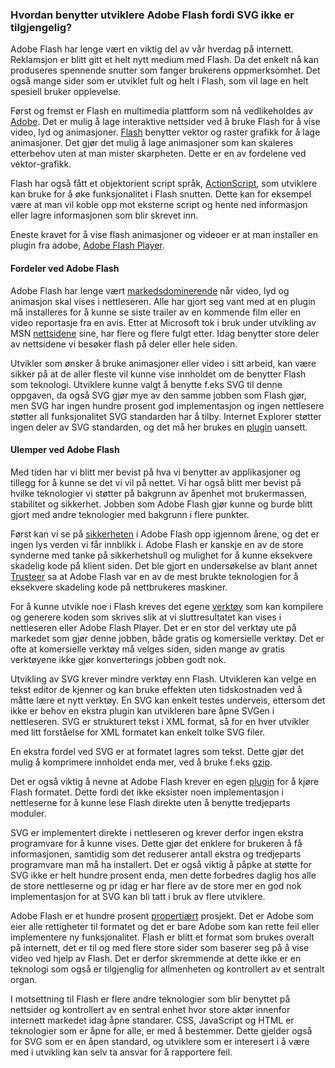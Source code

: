 ### Hvordan benytter utviklere Adobe Flash fordi SVG ikke er tilgjengelig? ###

Adobe Flash har lenge vært en viktig del av vår hverdag på internett. Reklamsjon er
blitt gitt et helt nytt medium med Flash. Da det enkelt nå kan produseres spennende
snutter som fanger brukerens oppmerksomhet. Det også mange sider som er utviklet
fult og helt i Flash, som vil lage en helt spesiell bruker opplevelse. 

Først og fremst er Flash en multimedia plattform som nå vedlikeholdes av [Adobe][1]. Det
er mulig å lage interaktive nettsider ved å bruke Flash for å vise video, lyd og
animasjoner. [Flash][1] benytter vektor og raster grafikk for å lage animasjoner. 
Det gjør det mulig å lage animasjoner som kan skaleres etterbehov uten at man mister 
skarpheten. Dette er en av fordelene ved vektor-grafikk.

Flash har også fått et objektorient script språk, [ActionScript][1], som utviklere kan
bruke for å øke funksjonalitet i Flash snutten. Dette kan for eksempel være at
man vil koble opp mot eksterne script og hente ned informasjon eller lagre
informasjonen som blir skrevet inn.

Eneste kravet for å vise flash animasjoner og videoer er at man installer en plugin
fra adobe, [Adobe Flash Player][1].

#### Fordeler ved Adobe Flash ####

Adobe Flash har lenge vært [markedsdominerende][2] når video, lyd og animasjon skal vises
i nettleseren. Alle har gjort seg vant med at en plugin må installeres for å kunne se
siste trailer av en kommende film eller en video reportasje fra en avis. Etter at
Microsoft tok i bruk under utvikling av MSN [nettsidene][1] sine, har flere og flere fulgt etter.
Idag benytter store deler av nettsidene vi besøker flash på deler eller hele siden.

Utvikler som ønsker å bruke animasjoner eller video i sitt arbeid, kan være sikker
på at de aller fleste vil kunne vise innholdet om de benytter Flash som teknologi.
Utviklere kunne valgt å benytte f.eks SVG til denne oppgaven, da også SVG gjør mye
av den samme jobben som Flash gjør, men SVG har ingen hundre prosent god
implementasjon og ingen nettlesere støtter all funksjonalitet SVG standarden har å
tilby. Internet Explorer støtter ingen deler av SVG standarden, og det må her
brukes en [plugin][3] uansett.


#### Ulemper ved Adobe Flash ####

Med tiden har vi blitt mer bevist på hva vi benytter av applikasjoner og tillegg
for å kunne se det vi vil på nettet. Vi har også blitt mer bevist på hvilke teknologier
vi støtter på bakgrunn av åpenhet mot brukermassen, stabilitet og sikkerhet. Jobben
som Adobe Flash gjør kunne og burde blitt gjort med andre teknologier med bakgrunn
i flere punkter.

Først kan vi se på [sikkerheten][4] i Adobe Flash opp igjennom årene, og det er ingen lys
verden vi får innblikk i. Adobe Flash er kanskje en av de store synderne med tanke
på sikkerhetshull og mulighet for å kunne eksekvere skadelig kode på klient siden. Det
ble gjort en undersøkelse av blant annet [Trusteer][5] sa at Adobe Flash var en
av de mest brukte teknologien for å eksekvere skadeling kode på nettbrukeres maskiner.

For å kunne utvikle noe i Flash kreves det egene [verktøy][6] som kan kompilere og generere
koden som skrives slik at vi sluttresultatet kan vises i nettleseren eller Adobe Flash
Player. Det er en stor del verktøy ute på markedet som gjør denne jobben, både gratis
og komersielle verktøy. Det er ofte at komersielle verktøy må velges siden, siden
mange av gratis verktøyene ikke gjør konverterings jobben godt nok.

Utvikling av SVG krever mindre verktøy enn Flash. Utvikleren kan velge en tekst editor
de kjenner og kan bruke effekten uten tidskostnaden ved å måtte lære et nytt verktøy.
En SVG kan enkelt testes underveis, ettersom det ikke er behov en ekstra plugin kan
utvikleren bare åpne SVGen i nettleseren. SVG er strukturert tekst i XML format, så
for en hver utvikler med litt forståelse for XML formatet kan enkelt tolke SVG filer.

En ekstra fordel ved SVG er at formatet lagres som tekst. Dette gjør det mulig å
komprimere innholdet enda mer, ved å bruke f.eks [gzip][7]. 

Det er også viktig å nevne at Adobe Flash krever en egen [plugin][8] for å kjøre Flash
formatet. Dette fordi det ikke eksister noen implementasjon i nettleserne for å
kunne lese Flash direkte uten å benytte tredjeparts moduler.

SVG er implementert direkte i nettleseren og krever derfor ingen ekstra programvare
for å kunne vises. Dette gjør det enklere for brukeren å få informasjonen, samtidig
som det reduserer antall ekstra og tredjeparts programvare man må ha installert. Det
er også viktig å påpke at støtte for SVG ikke er helt hundre prosent enda, men
dette forbedres daglig hos alle de store nettleserne og pr idag er har flere av
de store mer en god nok implementasjon for at SVG kan bli tatt i bruk av flere
utviklere.

Adobe Flash er et hundre prosent [propertiært][9] prosjekt. Det er Adobe som eier alle
rettigheter til formatet og det er bare Adobe som kan rette feil eller implementere
ny funksjonalitet. Flash er blitt et format som brukes overalt på internett, det
er til og med flere store sider som baserer seg på å vise video ved hjelp av Flash.
Det er derfor skremmende at dette ikke er en teknologi som også er tilgjenglig
for allmenheten og kontrollert av et sentralt organ.

I motsettning til Flash er flere andre teknologier som blir benyttet på nettsider
og kontrollert av en sentral enhet hvor store aktør innenfor internett markedet
idag åpne standarer. CSS, JavaScript og HTML er teknologier som er åpne for alle,
er med å bestemmer. Dette gjelder også for SVG som er en åpen standard, og utviklere
som er interesert i å være med i utvikling kan selv ta ansvar for å rapportere feil.

[1]: http://en.wikipedia.org/wiki/Adobe_Flash "Adobe Flash, Wikipedia, read 2010-05-27"
[2]: http://www.adobe.com/products/player_census/flashplayer/version_penetration.html "Adobe Flash plugin usage worldwide, Adobe, read 2010-05-27"
[3]: http://www.planetsvg.com/content/svg-solutions-internet-explorer "SVG solutions for Internet Explorer, PlanetSVG, 2009-02-15"
[4]: http://www.adobe.com/support/security/#flashplayer "Adobe Security bulletins and advisories, Adobe, read 2010-05-27"
[5]: http://www.trusteer.com/files/Flash_Security_Hole_Advisory.pdf "Adobe Flash Security Hole Advisory, Trusteer, 2009-08-13"
[6]: http://en.wikipedia.org/wiki/SWF "SWF, Wikipedia, read 2010-05-27"
[7]: http://www.w3.org/TR/SVG11/minimize.html "Minimize SVG File Size, W3C, 2003-01-14"
[8]: http://en.wikipedia.org/wiki/Adobe_Flash_Player "Adobe Flash Player, Adobe, read 2010-05-27"
[9]: http://www.apple.com/hotnews/thoughts-on-flash "Thoughts on Flash, Apple, read 2010-05-27"